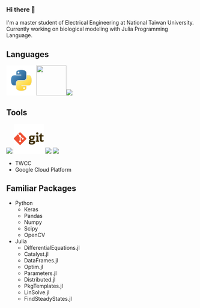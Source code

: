 ### Hi there 👋

I'm a master student of Electrical Engineering at National Taiwan University. Currently working on biological modeling with Julia Programming Language.



## Languages 

<code><a href = "https://www.python.org/"><img height="80" src="https://raw.githubusercontent.com/github/explore/80688e429a7d4ef2fca1e82350fe8e3517d3494d/topics/python/python.png"></a></code><code><a href = "https://julialang.org/"><img height="80" width="80" src="https://docs.julialang.org/en/v1/assets/logo.svg"></a></code><code><a href = "https://www.latex-project.org/"><img height="80" src="https://cdn.worldvectorlogo.com/logos/latex.svg"></a></code> 

## Tools 

<code><a href = "https://code.visualstudio.com/"><img height="80" src="https://upload.wikimedia.org/wikipedia/commons/thumb/9/9a/Visual_Studio_Code_1.35_icon.svg/1200px-Visual_Studio_Code_1.35_icon.svg.png"></a></code> <code><a href = "https://git-scm.com/"><img height="80" src="https://raw.githubusercontent.com/github/explore/80688e429a7d4ef2fca1e82350fe8e3517d3494d/topics/git/git.png"></a></code> <code><a href = "https://git-scm.com/"><img height="80" src="https://jupyter.org/assets/main-logo.svg"></a></code> <code><a href = "https://git-scm.com/"><img height="80" src="https://pbs.twimg.com/profile_images/614071524853616640/L7hkgWm7.png"></a></code> 

- TWCC
- Google Cloud Platform

## Familiar Packages

- Python
  - Keras
  - Pandas
  - Numpy 
  - Scipy 
  - OpenCV
- Julia
  - DifferentialEquations.jl
  - Catalyst.jl
  - DataFrames.jl
  - Optim.jl
  - Parameters.jl
  - Distributed.jl
  - PkgTemplates.jl
  - LinSolve.jl
  - FindSteadyStates.jl


<!--
**stevengogogo/stevengogogo** is a ✨ _special_ ✨ repository because its `README.md` (this file) appears on your GitHub profile.

Here are some ideas to get you started:

- 🔭 I’m currently working on ...
- 🌱 I’m currently learning ...
- 👯 I’m looking to collaborate on ...
- 🤔 I’m looking for help with ...
- 💬 Ask me about ...
- 📫 How to reach me: ...
- 😄 Pronouns: ... fefe
- ⚡ Fun fact: ...
-->
